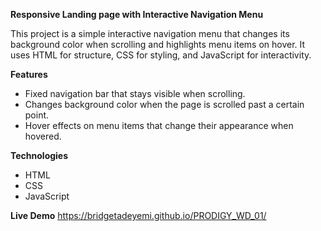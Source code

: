 **Responsive Landing page with Interactive Navigation Menu**  

This project is a simple interactive navigation menu that changes its background color when scrolling and highlights menu items on hover. It uses HTML for structure, CSS for styling, and JavaScript for interactivity.

**Features**         
- Fixed navigation bar that stays visible when scrolling.   
- Changes background color when the page is scrolled past a certain point.    
- Hover effects on menu items that change their appearance when hovered.      

**Technologies**    
- HTML    
- CSS        
- JavaScript

**Live Demo**
https://bridgetadeyemi.github.io/PRODIGY_WD_01/
